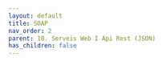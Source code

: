 ```yaml
---
layout: default
title: SOAP
nav_order: 2
parent: 10. Serveis Web I Api Rest (JSON)
has_children: false 
---
```


